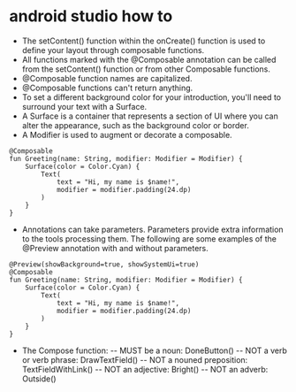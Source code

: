 # android studio how to
- The setContent() function within the onCreate() function is used to define your layout through composable functions. 
- All functions marked with the @Composable annotation can be called from the setContent() function or from other Composable functions. 
- @Composable function names are capitalized.
- @Composable functions can't return anything.
- To set a different background color for your introduction, you'll need to surround your text with a Surface.
- A Surface is a container that represents a section of UI where you can alter the appearance, such as the background color or border.
- A Modifier is used to augment or decorate a composable.
```
@Composable
fun Greeting(name: String, modifier: Modifier = Modifier) {
    Surface(color = Color.Cyan) {
        Text(
            text = "Hi, my name is $name!",
            modifier = modifier.padding(24.dp)
        )
    }
}
```
- Annotations can take parameters. Parameters provide extra information to the tools processing them. The following are some examples of the @Preview annotation with and without parameters.
```
@Preview(showBackground=true, showSystemUi=true)
@Composable
fun Greeting(name: String, modifier: Modifier = Modifier) {
    Surface(color = Color.Cyan) {
        Text(
            text = "Hi, my name is $name!",
            modifier = modifier.padding(24.dp)
        )
    }
}
```
- The Compose function:
-- MUST be a noun: DoneButton()
-- NOT a verb or verb phrase: DrawTextField()
-- NOT a nouned preposition: TextFieldWithLink()
-- NOT an adjective: Bright()
-- NOT an adverb: Outside()
